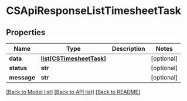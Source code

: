 # CSApiResponseListTimesheetTask

## Properties
Name | Type | Description | Notes
------------ | ------------- | ------------- | -------------
**data** | [**list[CSTimesheetTask]**](CSTimesheetTask.md) |  | [optional] 
**status** | **str** |  | [optional] 
**message** | **str** |  | [optional] 

[[Back to Model list]](../README.md#documentation-for-models) [[Back to API list]](../README.md#documentation-for-api-endpoints) [[Back to README]](../README.md)


